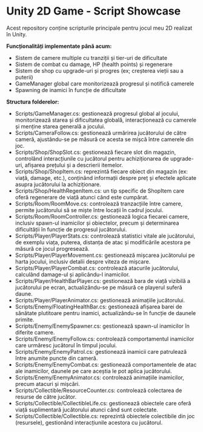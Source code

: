 # Unity 2D Game - Script Showcase

Acest repository conține scripturile principale pentru jocul meu 2D realizat în Unity.

**Funcționalități implementate până acum:**
- Sistem de camere multiple cu tranziții și tier-uri de dificultate
- Sistem de combat cu damage, HP (health points) și regenerare
- Sistem de shop cu upgrade-uri și progres (ex; creșterea vieții sau a puterii)
- GameManager global care monitorizează progresul și notifică camerele
- Spawning de inamici în funcție de dificultate

**Structura folderelor:**
- Scripts/GameManager.cs: gestionează progresul global al jocului, monitorizează starea și dificultatea globală, interacționează cu camerele și menține starea generală a jocului.
- Scripts/CameraFollow.cs: gestionează urmărirea jucătorului de către cameră, ajustându-se pe măsură ce acesta se mișcă între camerele din joc.
- Scripts/Shop/ShopSlot.cs: gestionează fiecare slot din magazin, controlând interacțiunile cu jucătorul pentru achiziționarea de upgrade-uri, afișarea prețului și a descrierii itemelor.
- Scripts/Shop/ShopItem.cs: reprezintă fiecare obiect din magazin (ex: viață, damage, etc.), conținând informații despre preț și efectele aplicate asupra jucătorului la achiziționare.
- Scripts/Shop/HealthRegenItem.cs: un tip specific de ShopItem care oferă regenerare de viață atunci când este cumpărat.
- Scripts/Room/RoomMove.cs: controlează tranzacțiile între camere, permite jucătorului să se miște între locații în cadrul jocului.
- Scripts/Room/RoomController.cs: gestionează logica fiecarei camere, inclusiv spawn-ul inamicilor și obiectelor, precum și determinarea dificultății în funcție de progresul jucătorului.
- Scripts/Player/PlayerStats.cs: controlează statistici vitale ale jucătorului, de exemplu viața, puterea, distanța de atac și modificările acestora pe măsură ce jocul progresează.
- Scripts/Player/PlayerMovement.cs: gestionează mișcarea jucătorului pe harta jocului, inclusiv detalii despre viteza de mișcare.
- Scripts/Player/PlayerCombat.cs: controlează atacurile jucătorului, calculând damage-ul și aplicându-l inamicilor.
- Scripts/Player/HealthBarPlayer.cs: gestionează bara de viață vizibilă a jucătorului pe ecran, actualizându-se pe măsură ce playerul suferă daune.
- Scripts/Player/PlayerAnimator.cs: gestionează animațiile jucătorului.
- Scripts/Enemy/FloatingHealthBar.cs: gestionează afișarea barei de sănătate plutitoare pentru inamici, actualizându-se în funcție de daunele primite.
- Scripts/Enemy/EnemySpawner.cs: gestionează spawn-ul inamicilor în diferite camere.
- Scripts/Enemy/EnemyFollow.cs: controlează comportamentul inamicilor care urmăresc jucătorul în timpul jocului.
- Scripts/Enemy/EnemyPatrol.cs: gestionează inamicii care patrulează între anumite puncte din cameră.
- Scripts/Enemy/EnemyCombat.cs: gestionează comportamentele de atac ale inamicilor, daunele pe care aceștia le pot aplica jucătorului.
- Scripts/Enemy/EnemyAnimator.cs: controlează animațiile inamicilor, precum atacuri și mișcări.
- Scripts/Collectible/ResourceCounter.cs: controlează colectarea de resurse de către jucător.
- Scripts/Collectible/CollectibleLife.cs: gestionează obiectele care oferă viață suplimentară jucătorului atunci când sunt colectate.
- Scripts/Collectible/Collectible.cs: reprezintă obiectele colectibile din joc (resursele), gestionând interacțiunile acestora cu jucătorul.
